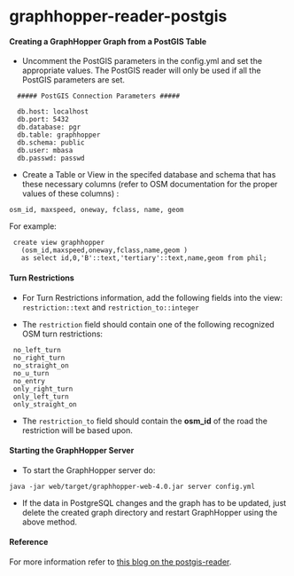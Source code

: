# graphhopper-reader-postgis


#### Creating a GraphHopper Graph from a PostGIS Table


* Uncomment the PostGIS parameters in the config.yml and set the 
appropriate values. The PostGIS reader will only be used if all 
the PostGIS parameters are set.

```
  ##### PostGIS Connection Parameters #####
  
  db.host: localhost
  db.port: 5432
  db.database: pgr
  db.table: graphhopper
  db.schema: public
  db.user: mbasa
  db.passwd: passwd

```
 
* Create a Table or View in the specifed database and schema that 
has these necessary columns (refer to OSM documentation for the proper 
values of these columns) : 

``` 
osm_id, maxspeed, oneway, fclass, name, geom 
```

For example:

``` 
 create view graphhopper 
   (osm_id,maxspeed,oneway,fclass,name,geom ) 
   as select id,0,'B'::text,'tertiary'::text,name,geom from phil;
```


#### Turn Restrictions

* For Turn Restrictions information, add the following fields
 into the view: `restriction::text` and `restriction_to::integer`


* The `restriction` field should contain one of the following recognized 
OSM turn restrictions:

```
 no_left_turn
 no_right_turn
 no_straight_on
 no_u_turn
 no_entry
 only_right_turn
 only_left_turn
 only_straight_on
```

* The `restriction_to` field should contain the **osm_id** 
of the road the restriction will be based upon.


#### Starting the GraphHopper Server 

* To start the GraphHopper server do:

``` 
java -jar web/target/graphhopper-web-4.0.jar server config.yml
```

* If the data in PostgreSQL changes and the graph has to be updated, 
just delete the created graph directory and restart GraphHopper 
using the above method.


#### Reference

For more information refer to [this blog on the postgis-reader](https://georepublic.info/ja/blog/2018/graphhopper-with-postgis-data-reader/).

